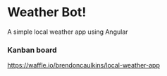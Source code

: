 # Weather Bot!

A simple local weather app using Angular

### Kanban board

https://waffle.io/brendoncaulkins/local-weather-app
